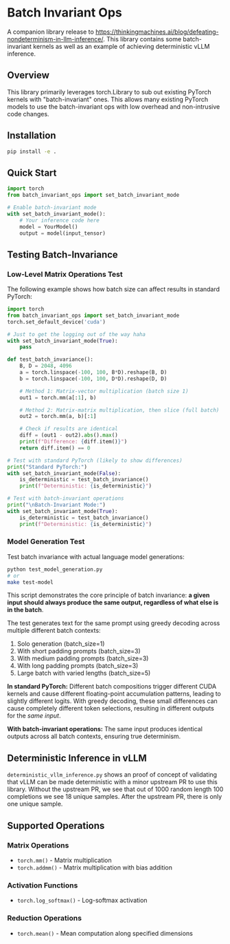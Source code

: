 # Batch Invariant Ops

A companion library release to https://thinkingmachines.ai/blog/defeating-nondeterminism-in-llm-inference/. This library contains some batch-invariant kernels as well as an example of achieving deterministic vLLM inference.

## Overview

This library primarily leverages torch.Library to sub out existing PyTorch kernels with "batch-invariant" ones. This allows many existing PyTorch models to use the batch-invariant ops with low overhead and non-intrusive code changes.

## Installation

```bash
pip install -e .
```

## Quick Start

```python
import torch
from batch_invariant_ops import set_batch_invariant_mode

# Enable batch-invariant mode
with set_batch_invariant_mode():
    # Your inference code here
    model = YourModel()
    output = model(input_tensor)
```

## Testing Batch-Invariance

### Low-Level Matrix Operations Test

The following example shows how batch size can affect results in standard PyTorch:

```python
import torch
from batch_invariant_ops import set_batch_invariant_mode
torch.set_default_device('cuda')

# Just to get the logging out of the way haha
with set_batch_invariant_mode(True):
    pass

def test_batch_invariance():
    B, D = 2048, 4096
    a = torch.linspace(-100, 100, B*D).reshape(B, D)
    b = torch.linspace(-100, 100, D*D).reshape(D, D)

    # Method 1: Matrix-vector multiplication (batch size 1)
    out1 = torch.mm(a[:1], b)

    # Method 2: Matrix-matrix multiplication, then slice (full batch)
    out2 = torch.mm(a, b)[:1]

    # Check if results are identical
    diff = (out1 - out2).abs().max()
    print(f"Difference: {diff.item()}")
    return diff.item() == 0

# Test with standard PyTorch (likely to show differences)
print("Standard PyTorch:")
with set_batch_invariant_mode(False):
    is_deterministic = test_batch_invariance()
    print(f"Deterministic: {is_deterministic}")

# Test with batch-invariant operations
print("\nBatch-Invariant Mode:")
with set_batch_invariant_mode(True):
    is_deterministic = test_batch_invariance()
    print(f"Deterministic: {is_deterministic}")

```

### Model Generation Test

Test batch invariance with actual language model generations:

```bash
python test_model_generation.py
# or
make test-model
```

This script demonstrates the core principle of batch invariance: **a given input should always produce the same output, regardless of what else is in the batch**.

The test generates text for the same prompt using greedy decoding across multiple different batch contexts:

1. Solo generation (batch_size=1)
2. With short padding prompts (batch_size=3)
3. With medium padding prompts (batch_size=3)
4. With long padding prompts (batch_size=3)
5. Large batch with varied lengths (batch_size=5)

**In standard PyTorch:** Different batch compositions trigger different CUDA kernels and cause different floating-point accumulation patterns, leading to slightly different logits. With greedy decoding, these small differences can cause completely different token selections, resulting in different outputs for the _same input_.

**With batch-invariant operations:** The same input produces identical outputs across all batch contexts, ensuring true determinism.

## Deterministic Inference in vLLM

`deterministic_vllm_inference.py` shows an proof of concept of validating that vLLM can be made deterministic with a minor upstream PR to use this library. Without the upstream PR, we see that out of 1000 random length 100 completions we see 18 unique samples. After the upstream PR, there is only one unique sample.

## Supported Operations

### Matrix Operations

- `torch.mm()` - Matrix multiplication
- `torch.addmm()` - Matrix multiplication with bias addition

### Activation Functions

- `torch.log_softmax()` - Log-softmax activation

### Reduction Operations

- `torch.mean()` - Mean computation along specified dimensions

